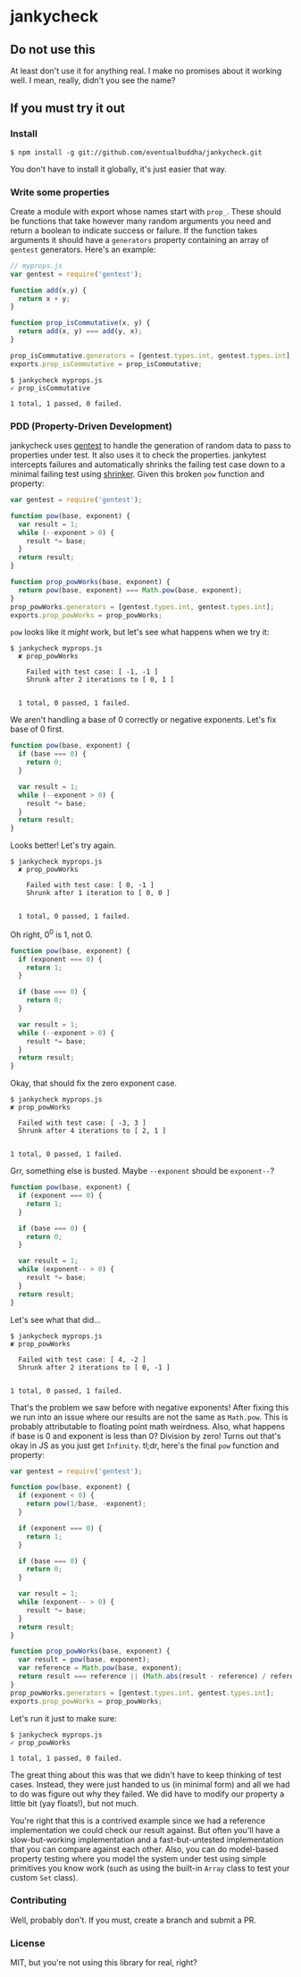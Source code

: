 # jankycheck

## Do not use this

At least don't use it for anything real. I make no promises about it working
well. I mean, really, didn't you see the name?

## If you must try it out

### Install

```
$ npm install -g git://github.com/eventualbuddha/jankycheck.git
```

You don't have to install it globally, it's just easier that way.

### Write some properties

Create a module with export whose names start with `prop_`. These should be
functions that take however many random arguments you need and return a
boolean to indicate success or failure. If the function takes arguments it
should have a `generators` property containing an array of `gentest`
generators. Here's an example:

```js
// myprops.js
var gentest = require('gentest');

function add(x,y) {
  return x + y;
}

function prop_isCommutative(x, y) {
  return add(x, y) === add(y, x);
}

prop_isCommutative.generators = [gentest.types.int, gentest.types.int];
exports.prop_isCommutative = prop_isCommutative;
```

```
$ jankycheck myprops.js
✓ prop_isCommutative

1 total, 1 passed, 0 failed.
```

### PDD (Property-Driven Development)

jankycheck uses [gentest][gentest] to handle the generation of random data to
pass to properties under test. It also uses it to check the properties.
jankytest intercepts failures and automatically shrinks the failing test case
down to a minimal failing test using [shrinker][shrinker]. Given this broken
`pow` function and property:

```js
var gentest = require('gentest');

function pow(base, exponent) {
  var result = 1;
  while (--exponent > 0) {
    result *= base;
  }
  return result;
}

function prop_powWorks(base, exponent) {
  return pow(base, exponent) === Math.pow(base, exponent);
}
prop_powWorks.generators = [gentest.types.int, gentest.types.int];
exports.prop_powWorks = prop_powWorks;
```

`pow` looks like it *might* work, but let's see what happens when we try it:

```
$ jankycheck myprops.js
  ✘ prop_powWorks

    Failed with test case: [ -1, -1 ]
    Shrunk after 2 iterations to [ 0, 1 ]


  1 total, 0 passed, 1 failed.
```

We aren't handling a base of 0 correctly or negative exponents. Let's fix base
of 0 first.

```js
function pow(base, exponent) {
  if (base === 0) {
    return 0;
  }

  var result = 1;
  while (--exponent > 0) {
    result *= base;
  }
  return result;
}
```

Looks better! Let's try again.

```
$ jankycheck myprops.js
  ✘ prop_powWorks

    Failed with test case: [ 0, -1 ]
    Shrunk after 1 iteration to [ 0, 0 ]


  1 total, 0 passed, 1 failed.
```

Oh right, 0<sup>0</sup> is 1, not 0.

```js
function pow(base, exponent) {
  if (exponent === 0) {
    return 1;
  }

  if (base === 0) {
    return 0;
  }

  var result = 1;
  while (--exponent > 0) {
    result *= base;
  }
  return result;
}
```

Okay, that should fix the zero exponent case.

```
$ jankycheck myprops.js
✘ prop_powWorks

  Failed with test case: [ -3, 3 ]
  Shrunk after 4 iterations to [ 2, 1 ]


1 total, 0 passed, 1 failed.
```

Grr, something else is busted. Maybe `--exponent` should be `exponent--`?

```js
function pow(base, exponent) {
  if (exponent === 0) {
    return 1;
  }

  if (base === 0) {
    return 0;
  }

  var result = 1;
  while (exponent-- > 0) {
    result *= base;
  }
  return result;
}
```

Let's see what that did…

```
$ jankycheck myprops.js
✘ prop_powWorks

  Failed with test case: [ 4, -2 ]
  Shrunk after 2 iterations to [ 0, -1 ]


1 total, 0 passed, 1 failed.
```

That's the problem we saw before with negative exponents! After fixing this we
run into an issue where our results are not the same as `Math.pow`. This is
probably attributable to floating point math weirdness. Also, what happens if
base is 0 and exponent is less than 0? Division by zero! Turns out that's okay
in JS as you just get `Infinity`. tl;dr, here's the final `pow` function and
property:

```js
var gentest = require('gentest');

function pow(base, exponent) {
  if (exponent < 0) {
    return pow(1/base, -exponent);
  }

  if (exponent === 0) {
    return 1;
  }

  if (base === 0) {
    return 0;
  }

  var result = 1;
  while (exponent-- > 0) {
    result *= base;
  }
  return result;
}

function prop_powWorks(base, exponent) {
  var result = pow(base, exponent);
  var reference = Math.pow(base, exponent);
  return result === reference || (Math.abs(result - reference) / reference) < 0.00000001;
}
prop_powWorks.generators = [gentest.types.int, gentest.types.int];
exports.prop_powWorks = prop_powWorks;
```

Let's run it just to make sure:

```
$ jankycheck myprops.js
✓ prop_powWorks

1 total, 1 passed, 0 failed.
```

The great thing about this was that we didn't have to keep thinking of test
cases. Instead, they were just handed to us (in minimal form) and all we had to
do was figure out why they failed. We did have to modify our property a little
bit (yay floats!), but not much.

You're right that this is a contrived example since we had a reference
implementation we could check our result against. But often you'll have a
slow-but-working implementation and a fast-but-untested implementation that you
can compare against each other. Also, you can do model-based property testing
where you model the system under test using simple primitives you know work
(such as using the built-in `Array` class to test your custom `Set` class).

### Contributing

Well, probably don't. If you must, create a branch and submit a PR.

### License

MIT, but you're not using this library for real, right?

[gentest]: https://github.com/graue/gentest
[shrinker]: https://github.com/eventualbuddha/shrinker

